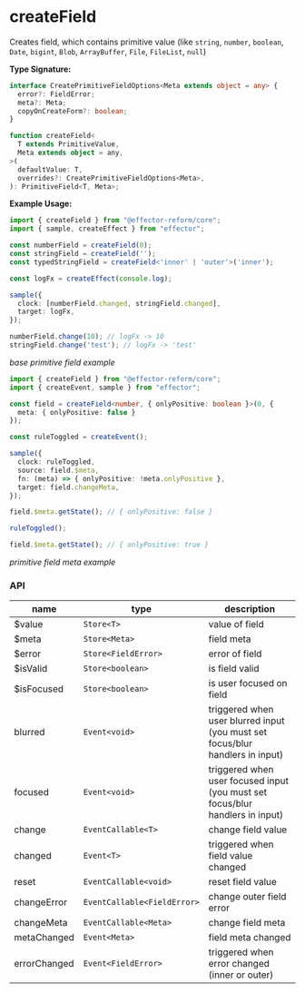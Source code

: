 # createField

Creates field, which contains primitive value
(like `string`, `number`, `boolean`, `Date`, `bigint`, `Blob`, `ArrayBuffer`, `File`, `FileList`, `null`)

__Type Signature:__

```ts
interface CreatePrimitiveFieldOptions<Meta extends object = any> {
  error?: FieldError;
  meta?: Meta;
  copyOnCreateForm?: boolean;
}

function createField<
  T extends PrimitiveValue,
  Meta extends object = any,
>(
  defaultValue: T,
  overrides?: CreatePrimitiveFieldOptions<Meta>,
): PrimitiveField<T, Meta>;
```

__Example Usage:__

```ts
import { createField } from "@effector-reform/core";
import { sample, createEffect } from "effector";

const numberField = createField(0);
const stringField = createField('');
const typedStringField = createField<'inner' | 'outer'>('inner');

const logFx = createEffect(console.log);

sample({
  clock: [numberField.changed, stringField.changed],
  target: logFx,
});

numberField.change(10); // logFx -> 10
stringField.change('test'); // logFx -> 'test'
```

*base primitive field example*

```ts
import { createField } from "@effector-reform/core";
import { createEvent, sample } from "effector";

const field = createField<number, { onlyPositive: boolean }>(0, {
  meta: { onlyPositive: false }
});

const ruleToggled = createEvent();

sample({
  clock: ruleToggled,
  source: field.$meta,
  fn: (meta) => { onlyPositive: !meta.onlyPositive },
  target: field.changeMeta,
});

field.$meta.getState(); // { onlyPositive: false } 

ruleToggled();

field.$meta.getState(); // { onlyPositive: true } 
```

*primitive field meta example*

### API

| name         | type                          | description                                                                   |
| ------------ | ----------------------------- | ----------------------------------------------------------------------------- |
| $value       | `Store<T>`                  | value of field                                                                |
| $meta        | `Store<Meta>`               | field meta                                                                    |
| $error       | `Store<FieldError>`         | error of field                                                                |
| $isValid     | `Store<boolean>`            | is field valid                                                                |
| $isFocused   | `Store<boolean>`            | is user focused on field                                                      |
| blurred      | `Event<void>`               | triggered when user blurred input (you must set focus/blur handlers in input) |
| focused      | `Event<void>`               | triggered when user focused input (you must set focus/blur handlers in input) |
| change       | `EventCallable<T>`          | change field value                                                            |
| changed      | `Event<T>`                  | triggered when field value changed                                            |
| reset        | `EventCallable<void>`       | reset field value                                                             |
| changeError  | `EventCallable<FieldError>` | change outer field error                                                      |
| changeMeta   | `EventCallable<Meta>`       | change field meta                                                             |
| metaChanged  | `Event<Meta>`               | field meta changed                                                            |
| errorChanged | `Event<FieldError>`         | triggered when error changed (inner or outer)                                 |
